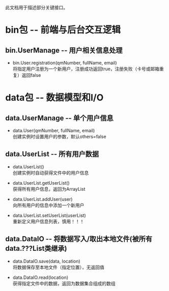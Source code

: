 此文档用于描述部分关键接口。<br/>

# bin包 -- 前端与后台交互逻辑
## bin.UserManage -- 用户相关信息处理
* bin.User.registration(qmNumber, fullName, email)<br/>
将指定用户注册为一个新用户，注册成功返回true，注册失败（卡号或邮箱重复）返回false

# data包 -- 数据模型和I/O
## data.UserManage -- 单个用户信息
* data.User(qmNumber, fullName, email)<br/>
创建实例时设置用户的参数，默认others=false

## data.UserList -- 所有用户数据
* data.UserList()<br/>
创建实例时自动获得文件中的用户信息

* data.UserList.getUserList()<br/>
获得所有用户信息，返回为ArrayList<User>

* data.UserList.addUser(user)<br/>
向所有用户的信息中添加一个新用户

* data.UserList.setUserList(userList)<br/>
重新定义用户信息列表，慎用！！！

## data.DataIO -- 将数据写入/取出本地文件(被所有data.???List类继承)

* data.DataIO.save(data, location)<br/>
将数据保存至本地文件（指定位置），无返回值

* data.DataIO.read(location)<br/>
获得指定文件中的数据，返回为数据集合组成的数组



